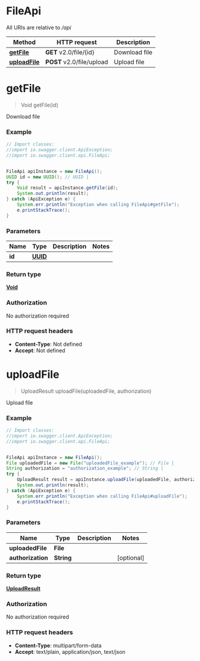 # FileApi

All URIs are relative to */api*

Method | HTTP request | Description
------------- | ------------- | -------------
[**getFile**](FileApi.md#getFile) | **GET** v2.0/file/{id} | Download file
[**uploadFile**](FileApi.md#uploadFile) | **POST** v2.0/file/upload | Upload file

<a name="getFile"></a>
# **getFile**
> Void getFile(id)

Download file

### Example
```java
// Import classes:
//import io.swagger.client.ApiException;
//import io.swagger.client.api.FileApi;


FileApi apiInstance = new FileApi();
UUID id = new UUID(); // UUID | 
try {
    Void result = apiInstance.getFile(id);
    System.out.println(result);
} catch (ApiException e) {
    System.err.println("Exception when calling FileApi#getFile");
    e.printStackTrace();
}
```

### Parameters

Name | Type | Description  | Notes
------------- | ------------- | ------------- | -------------
 **id** | [**UUID**](.md)|  |

### Return type

[**Void**](.md)

### Authorization

No authorization required

### HTTP request headers

 - **Content-Type**: Not defined
 - **Accept**: Not defined

<a name="uploadFile"></a>
# **uploadFile**
> UploadResult uploadFile(uploadedFile, authorization)

Upload file

### Example
```java
// Import classes:
//import io.swagger.client.ApiException;
//import io.swagger.client.api.FileApi;


FileApi apiInstance = new FileApi();
File uploadedFile = new File("uploadedFile_example"); // File | 
String authorization = "authorization_example"; // String | 
try {
    UploadResult result = apiInstance.uploadFile(uploadedFile, authorization);
    System.out.println(result);
} catch (ApiException e) {
    System.err.println("Exception when calling FileApi#uploadFile");
    e.printStackTrace();
}
```

### Parameters

Name | Type | Description  | Notes
------------- | ------------- | ------------- | -------------
 **uploadedFile** | **File**|  |
 **authorization** | **String**|  | [optional]

### Return type

[**UploadResult**](UploadResult.md)

### Authorization

No authorization required

### HTTP request headers

 - **Content-Type**: multipart/form-data
 - **Accept**: text/plain, application/json, text/json

